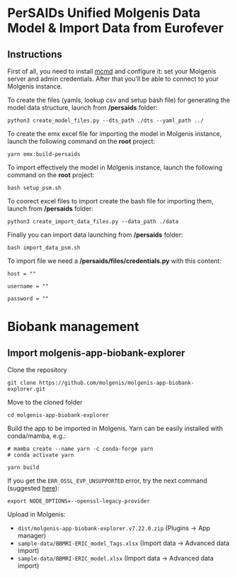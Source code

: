 # PerSAIDs Unified Molgenis Data Model & Import Data from Eurofever

## Instructions
First of all, you need to install [mcmd](https://github.com/molgenis/molgenis-tools-commander/wiki/Installation-guide) and configure it: set your Molgenis server and admin credentials.
After that you'll be able to connect to your Molgenis instance.


To create the files (yamls, lookup csv and setup bash file) for generating the model data structure, launch from **/persaids** folder:
```
python3 create_model_files.py --dts_path ./dts --yaml_path ../
```
To create the emx excel file for importing the model in Molgenis instance, launch the following command on the **root** project:
```
yarn emx:build-persaids
```
To import effectively the model in Molgenis instance, launch the following command on the **root** project:
```
bash setup_psm.sh
```
To coorect excel files to import  create the bash file for importing them, launch from **/persaids** folder:
```
python3 create_import_data_files.py --data_path ./data
```
Finally you can import data launching from **/persaids** folder:
```
bash import_data_psm.sh
```
To import file we need a **/persaids/files/credentials.py** with this content:
```
host = ""

username = ""

password = ""
```

# Biobank management

## Import molgenis-app-biobank-explorer
Clone the repository
```
git clone https://github.com/molgenis/molgenis-app-biobank-explorer.git
```
Move to the cloned folder
```
cd molgenis-app-biobank-explorer
```
Build the app to be imported in Molgenis.
Yarn can be easily installed with conda/mamba, e.g.:
```
# mamba create --name yarn -c conda-forge yarn
# conda activate yarn
```
```
yarn build
```

If you get the ```ERR_OSSL_EVP_UNSUPPORTED``` error, try the next command (suggested [here](https://stackoverflow.com/questions/69394632/webpack-build-failing-with-err-ossl-evp-unsupported)):
```
export NODE_OPTIONS=--openssl-legacy-provider
``` 

Upload in Molgenis:
 - ```dist/molgenis-app-biobank-explorer.v7.22.0.zip``` (Plugins -> App manager)
 - ```sample-data/BBMRI-ERIC_model_Tags.xlsx``` (Import data -> Advanced data import)
 - ```sample-data/BBMRI-ERIC_model.xlsx``` (Import data -> Advanced data import)
